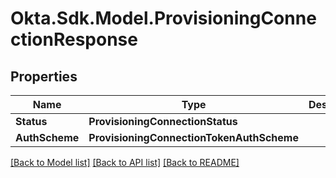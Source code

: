 # Okta.Sdk.Model.ProvisioningConnectionResponse

## Properties

Name | Type | Description | Notes
------------ | ------------- | ------------- | -------------
**Status** | **ProvisioningConnectionStatus** |  | [optional] 
**AuthScheme** | **ProvisioningConnectionTokenAuthScheme** |  | [optional] 

[[Back to Model list]](../README.md#documentation-for-models) [[Back to API list]](../README.md#documentation-for-api-endpoints) [[Back to README]](../README.md)

